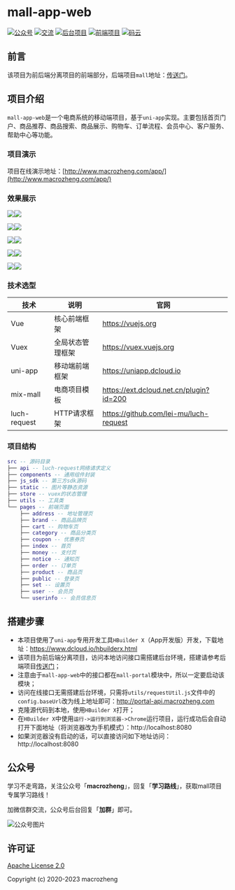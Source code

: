 # mall-app-web
<p>
  <a href="#公众号"><img src="http://macro-oss.oss-cn-shenzhen.aliyuncs.com/mall/badge/%E5%85%AC%E4%BC%97%E5%8F%B7-macrozheng-blue.svg" alt="公众号"></a>
  <a href="#公众号"><img src="http://macro-oss.oss-cn-shenzhen.aliyuncs.com/mall/badge/%E4%BA%A4%E6%B5%81-%E5%BE%AE%E4%BF%A1%E7%BE%A4-2BA245.svg" alt="交流"></a>
  <a href="https://github.com/macrozheng/mall"><img src="http://macro-oss.oss-cn-shenzhen.aliyuncs.com/mall/badge/%E5%90%8E%E5%8F%B0%E9%A1%B9%E7%9B%AE-mall-blue.svg" alt="后台项目"></a>
  <a href="https://github.com/macrozheng/mall-admin-web"><img src="http://macro-oss.oss-cn-shenzhen.aliyuncs.com/mall/badge/%E5%89%8D%E7%AB%AF%E9%A1%B9%E7%9B%AE-mall--admin--web-green.svg" alt="前端项目"></a>
  <a href="https://gitee.com/macrozheng/mall-app-web"><img src="http://macro-oss.oss-cn-shenzhen.aliyuncs.com/mall/badge/%E7%A0%81%E4%BA%91-%E9%A1%B9%E7%9B%AE%E5%9C%B0%E5%9D%80-orange.svg" alt="码云"></a>
</p>

## 前言

该项目为前后端分离项目的前端部分，后端项目`mall`地址：[传送门](https://github.com/macrozheng/mall)。

## 项目介绍

`mall-app-web`是一个电商系统的移动端项目，基于`uni-app`实现。主要包括首页门户、商品推荐、商品搜索、商品展示、购物车、订单流程、会员中心、客户服务、帮助中心等功能。

### 项目演示

项目在线演示地址：[http://www.macrozheng.com/app/](http://www.macrozheng.com/app/)  

### 效果展示

![](./images/mall_app_web_preview_01.png)![](./images/mall_app_web_preview_02.png)

![](./images/mall_app_web_preview_03.png)![](./images/mall_app_web_preview_04.png)

![](./images/mall_app_web_preview_05.png)![](./images/mall_app_web_preview_06.png)

![](./images/mall_app_web_preview_07.png)![](./images/mall_app_web_preview_08.png)

![](./images/mall_app_web_preview_09.png)![](./images/mall_app_web_preview_10.png)



### 技术选型

| 技术         | 说明             | 官网                                    |
| ------------ | ---------------- | --------------------------------------- |
| Vue          | 核心前端框架     | https://vuejs.org                       |
| Vuex         | 全局状态管理框架 | https://vuex.vuejs.org                  |
| uni-app      | 移动端前端框架   | https://uniapp.dcloud.io                |
| mix-mall     | 电商项目模板     | https://ext.dcloud.net.cn/plugin?id=200 |
| luch-request | HTTP请求框架     | https://github.com/lei-mu/luch-request  |

### 项目结构

``` lua
src -- 源码目录
├── api -- luch-request网络请求定义
├── components -- 通用组件封装
├── js_sdk -- 第三方sdk源码
├── static -- 图片等静态资源
├── store -- vuex的状态管理
├── utils -- 工具类
└── pages -- 前端页面
    ├── address -- 地址管理页
    ├── brand -- 商品品牌页
    ├── cart -- 购物车页
    ├── category -- 商品分类页
    ├── coupon -- 优惠券页
    ├── index -- 首页
    ├── money -- 支付页
    ├── notice -- 通知页
    ├── order -- 订单页
    ├── product -- 商品页
    ├── public -- 登录页
    ├── set -- 设置页
    ├── user -- 会员页
    └── userinfo -- 会员信息页
```

## 搭建步骤

- 本项目使用了`uni-app`专用开发工具`HBuilder X`（App开发版）开发，下载地址：https://www.dcloud.io/hbuilderx.html
- 该项目为前后端分离项目，访问本地访问接口需搭建后台环境，搭建请参考后端项目[传送门](https://github.com/macrozheng/mall)；
- 注意由于`mall-app-web`中的接口都在`mall-portal`模块中，所以一定要启动该模块；
- 访问在线接口无需搭建后台环境，只需将`utils/requestUtil.js`文件中的`config.baseUrl`改为线上地址即可：http://portal-api.macrozheng.com
- 克隆源代码到本地，使用`HBuilder X`打开；
- 在`HBuilder X`中使用`运行->运行到浏览器->Chrome`运行项目，运行成功后会自动打开下面地址（将浏览器改为手机模式）：http://localhost:8080
- 如果浏览器没有启动的话，可以直接访问如下地址访问：http://localhost:8080

## 公众号

学习不走弯路，关注公众号「**macrozheng**」，回复「**学习路线**」，获取mall项目专属学习路线！

加微信群交流，公众号后台回复「**加群**」即可。

![公众号图片](http://macro-oss.oss-cn-shenzhen.aliyuncs.com/mall/banner/qrcode_for_macrozheng_258.jpg)

## 许可证

[Apache License 2.0](https://github.com/macrozheng/mall/blob/master/LICENSE)

Copyright (c) 2020-2023 macrozheng